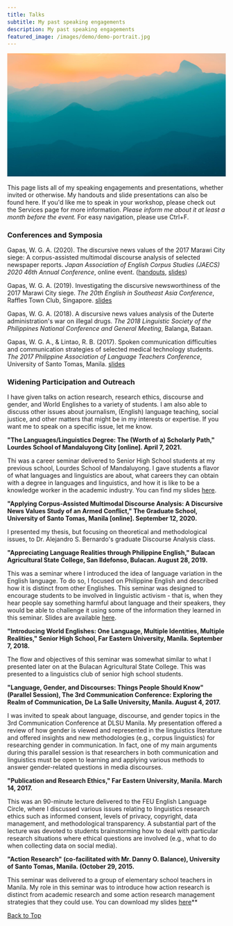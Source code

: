 ```yaml
---
title: Talks
subtitle: My past speaking engagements
description: My past speaking engagements
featured_image: /images/demo/demo-portrait.jpg
---
```


![](/images/demo/demo-landscape.jpg)

This page lists all of my speaking engagements and presentations, whether invited or otherwise. My handouts and slide presentations can also be found here. If you'd like me to speak in your workshop, please check out the Services page for more information. *Please inform me about it at least a month before the event.* For easy navigation, please use Ctrl+F.

### Conferences and Symposia

Gapas, W. G. A. (2020). The discursive news values of the 2017 Marawi City siege: A corpus-assisted multimodal discourse analysis of selected newspaper reports. *Japan Association of English Corpus Studies (JAECS) 2020 46th Annual Conference*, online event. ([handouts](https://senseigab.github.io/files/presentations/03_JAECS2020/JAECSRef.pdf), [slides](https://senseigab.github.io/files/presentations/03_JAECS2020/Gapas_JAECS2020.pdf))
 
Gapas, W. G. A. (2019). Investigating the discursive newsworthiness of the 2017 Marawi City siege. *The 20th English in Southeast Asia Conference*, Raffles Town Club, Singapore. [slides](https://senseigab.github.io/files/presentations/02_ESEA2019/Gapas_ESEA2019.pdf)

Gapas, W. G. A. (2018). A discursive news values analysis of the Duterte administration's war on illegal drugs. *The 2018 Linguistic Society of the Philippines National Conference and General Meeting*, Balanga, Bataan.

Gapas, W. G. A., & Lintao, R. B. (2017). Spoken communication difficulties and communication strategies of selected medical technology students. *The 2017 Philippine Association of Language Teachers Conference*, University of Santo Tomas, Manila. [slides](https://senseigab.github.io/files/presentations/01_PALT2017/Gapas_PALT2017.pdf)

### Widening Participation and Outreach
I have given talks on action research, research ethics, discourse and gender, and World Englishes to a variety of students. I am also able to discuss other issues about journalism, (English) language teaching, social justice, and other matters that might be in my interests or expertise. If you want me to speak on a specific issue, let me know.

**"The Languages/Linguistics Degree: The (Worth of a) Scholarly Path," Lourdes School of Mandaluyong City [online]. April 7, 2021.**

Thi was a career seminar delivered to Senior High School students at my previous school, Lourdes School of Mandaluyong. I gave students a flavor of what languages and linguistics are about, what careers they can obtain with a degree in languages and linguistics, and how it is like to be a knowledge worker in the academic industry. You can find my slides [here](https://senseigab.github.io/files/presentations/00_talks/2021_Gapas_LSMC.pdf). 

**"Applying Corpus-Assisted Multimodal Discourse Analysis: A Discursive News Values Study of an Armed Conflict," The Graduate School, University of Santo Tomas, Manila [online]. September 12, 2020.**

I presented my thesis, but focusing on theoretical and methodological issues, to Dr. Alejandro S. Bernardo's graduate Discourse Analysis class.

**"Appreciating Language Realities through Philippine English," Bulacan Agricultural State College, San Ildefonso, Bulacan. August 28, 2019.**

This was a seminar where I introduced the idea of language variation in the English language. To do so, I focused on Philippine English and described how it is distinct from other Englishes. This seminar was designed to encourage students to be involved in linguistic activism - that is, when they hear people say something harmful about language and their speakers, they would be able to challenge it using some of the information they learned in this seminar. Slides are available [here](https://senseigab.github.io/files/presentations/00_talks/2019_BASC_Gapas.pdf).

**"Introducing World Englishes: One Language, Multiple Identities, Multiple Realities," Senior High School, Far Eastern University, Manila. September 7, 2018.**

The flow and objectives of this seminar was somewhat similar to what I presented later on at the Bulacan Agricultural State College. This was presented to a linguistics club of senior high school students.

**"Language, Gender, and Discourses: Things People Should Know" (Parallel Session), The 3rd Communication Conference: Exploring the Realm of Communication, De La Salle University, Manila. August 4, 2017.**

I was invited to speak about language, discourse, and gender topics in the 3rd Communication Conference at DLSU Manila. My presentation offered a review of how gender is viewed and represented in the linguistics literature and offered insights and new methodologies (e.g., corpus linguistics) for researching gender in communication. In fact, one of my main arguments during this parallel session is that researchers in both communication and linguistics must be open to learning and applying various methods to answer gender-related questions in media discourses.

**"Publication and Research Ethics," Far Eastern University, Manila. March 14, 2017.**

This was an 90-minute lecture delivered to the FEU English Language Circle, where I discussed various issues relating to linguistics research ethics such as informed consent, levels of privacy, copyright, data management, and methodological transparency. A substantial part of the lecture was devoted to students brainstorming how to deal with particular research situations where ethical questions are involved (e.g., what to do when collecting data on social media).

**"Action Research" (co-facilitated with Mr. Danny O. Balance), University of Santo Tomas, Manila. (October 29, 2015.**

This seminar was delivered to a group of elementary school teachers in Manila. My role in this seminar was to introduce how action research is distinct from academic research and some action research management strategies that they could use. You can download my slides [here](https://senseigab.github.io/files/presentations/00_talks/2016_UST_Gapas.pdf)**

<a href="#">Back to Top</a>